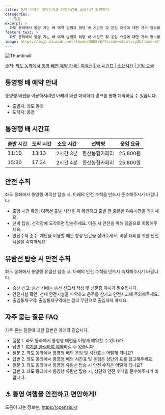 ```yaml
---
title: 통영 여객선 예약가격과 운임시간표 소요시간 확인하기
categories:
  - 일상
excerpt: >
  좌도 동좌에서 통영 가는 배 예약 방법과 해당 배 시간표 및 운임 요금에 대한 가격 정보를 안내 드리겠습니다. 안전하고 재밋는 통영행 여행을 위해 아래 정보 참고하시기 바랍니다. 통영행 배편 예약하기 👈 클릭좌도 동좌에서 통영행 배 시간표출발 시간도착 시간소요 시간선박명요금11:1013:132시간 3분한산농협카페리25,800원15:3017:342시간 4분한산농협카페리25,800원통영행 배편 예약하기 👈 클릭좌도 동좌에서 통영행 여객선 탑승 시 이용수칙여행을 더 안전하고 즐겁게 즐기기 위한 여객선 탑승 시 유의해야 할 사항들입니다. 1. 출항 시간 확인 여객선 출발 시간을 반드시 확인해주세요. 시간이 가까워질수록 혼잡해지므로 출발 전 충분한 여유시간을 가지세요. 2. 선박 탑승 선착장에 도착하면 차와 사람..
feature_text: >
  좌도 동좌에서 통영 가는 배 예약 방법과 해당 배 시간표 및 운임 요금에 대한 가격 정보를 안내 드리겠습니다. 안전하고 재밋는 통영행 여행을 위해 아래 정보 참고하시기 바랍니다. 통영행 배편 예약하기 👈 클릭좌도 동좌에서 통영행 배 시간표출발 시간도착 시간소요 시간선박명요금11:1013:132시간 3분한산농협카페리25,800원15:3017:342시간 4분한산농협카페리25,800원통영행 배편 예약하기 👈 클릭좌도 동좌에서 통영행 여객선 탑승 시 이용수칙여행을 더 안전하고 즐겁게 즐기기 위한 여객선 탑승 시 유의해야 할 사항들입니다. 1. 출항 시간 확인 여객선 출발 시간을 반드시 확인해주세요. 시간이 가까워질수록 혼잡해지므로 출발 전 충분한 여유시간을 가지세요. 2. 선박 탑승 선착장에 도착하면 차와 사람..
image: https://img1.daumcdn.net/thumb/R800x0/?scode=mtistory2&fname=https%3A%2F%2Fblog.kakaocdn.net%2Fdn%2FqkadX%2FbtsHDcRqZRT%2Fsch2bqs4HReHkwstj9XiJk%2Fimg.webp
---
```


![Thumbnail](https://img1.daumcdn.net/thumb/R800x0/?scode=mtistory2&fname=https%3A%2F%2Fblog.kakaocdn.net%2Fdn%2FqkadX%2FbtsHDcRqZRT%2Fsch2bqs4HReHkwstj9XiJk%2Fimg.webp)

<p>출처: <a href="https://opensis.kr/entry/%EC%A2%8C%EB%8F%84-%EB%8F%99%EC%A2%8C%EC%97%90%EC%84%9C-%ED%86%B5%EC%98%81-%EB%B0%B0%ED%8E%B8-%EC%98%88%EC%95%BD-%EA%B0%80%EA%B2%A9-%EC%97%AC%EA%B0%9D%EC%84%A0-%EB%B0%B0-%EC%8B%9C%EA%B0%84%ED%91%9C-%EC%86%8C%EC%9A%94%EC%8B%9C%EA%B0%84-%EC%9A%B4%EC%9E%84-%EC%9A%94%EA%B8%88" rel="dofollow">좌도 동좌에서 통영 배편 예약 가격 | 여객선 | 배 시간표 | 소요시간 | 운임 요금</a> </p>

## 통영행 배 예약 안내



통영행 배편을 이용하시려면 아래의 배편 예약하기 링크를 통해 예약하실 수 있습니다.



  * 출발지: 좌도 동좌
  * 도착지: 통영



## **통영행 배 시간표**

**출발 시간** | **도착 시간** | **소요 시간** | **선박명** | **운임 요금**  
---|---|---|---|---  
11:10 | 13:13 | 2시간 3분 | 한산농협카페리 | 25,800원  
15:30 | 17:34 | 2시간 4분 | 한산농협카페리 | 25,800원  
  


## **안전 수칙**

좌도 동좌에서 통영행 여객선 탑승 시, 아래의 안전 수칙을 반드시 준수해주시기 바랍니다.

  * 출항 시간 확인: 여객선 출발 시간을 꼭 확인하고 출발 전 충분한 여유시간을 가지세요.
  * 선박 탑승: 선착장에 도착하면 탑승하세요. 이동 시 안전을 위해 양끝으로 이동해주세요.
  * 안전수칙 준수: 계단을 이용할 때는 항상 난간을 잡아주세요. 비상 대비를 위한 안전시설을 숙지하세요.



## **유람선 탑승 시 안전 수칙**

좌도 동좌에서 통영행 유람선 탑승 시, 아래의 안전 수칙을 반드시 숙지해주시기 바랍니다.

  * 승선 신고: 승선 시에는 승선 신고서 작성 및 신분증 제시가 필수입니다.
  * 안전시설 확인: 선내 안전시설을 파악하고 음주를 삼가고 안전사고에 주의해주세요.
  * 출입통제구역: 출입통제구역에는 절대 무단으로 출입하지 마세요.



## **자주 묻는 질문 FAQ**

자주 묻는 질문에 대한 답변은 아래와 같습니다.

  * 질문 1. 좌도 동좌에서 통영행 배편을 어떻게 예약할 수 있나요?
  * 답변 1. [여기를 클릭하여 예약](https://opensis.kr/entry/%EC%A2%8C%EB%8F%84-%EB%8F%99%EC%A2%8C%EC%97%90%EC%84%9C-%ED%86%B5%EC%98%81-%EB%B0%B0%ED%8E%B8-%EC%98%88%EC%95%BD-%EA%B0%80%EA%B2%A9-%EC%97%AC%EA%B0%9D%EC%84%A0-%EB%B0%B0-%EC%8B%9C%EA%B0%84%ED%91%9C-%EC%86%8C%EC%9A%94%EC%8B%9C%EA%B0%84-%EC%9A%B4%EC%9E%84-%EC%9A%94%EA%B8%88)하실 수 있습니다.
  * 질문 2. 좌도 동좌에서 통영행 배의 운임 및 시간표는 어떻게 되나요?
  * 답변 2. 좌도 동좌에서 통영행 배의 시간표 및 운임은 상단의 표를 참고해주세요.
  * 질문 3. 좌도 동좌에서 통영행 유람선 탑승 시 안전 수칙은 어떻게 되나요?
  * 답변 3. 좌도 동좌에서 통영행 유람선 탑승 시, 상단의 안전 수칙을 준수해주시기 바랍니다.





## ⚓️ 통영 여행을 안전하고 편안하게!

 

도움이 되는 정보는, <a href="https://opensis.kr" rel="dofollow">https://opensis.kr</a>


